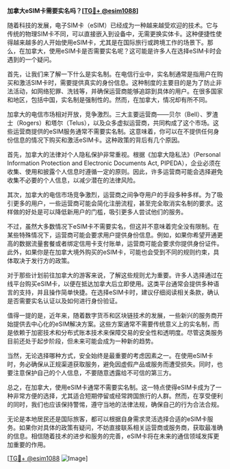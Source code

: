 **加拿大eSIM卡需要实名吗？[[TG💪+ @esim1088](https://t.me/s/esim1088)]**

随着科技的发展，电子SIM卡（eSIM）已经成为一种越来越受欢迎的技术。它与传统的物理SIM卡不同，可以直接嵌入到设备中，无需更换实体卡。这种便捷性使得越来越多的人开始使用eSIM卡，尤其是在国际旅行或跨境工作的场景下。那么，在加拿大，使用eSIM卡是否需要实名呢？这可能是许多人在选择eSIM卡时会遇到的一个疑问。

首先，让我们来了解一下什么是实名制。在电信行业中，实名制通常是指用户在购买和激活SIM卡时，需要提供真实的身份信息。这种制度的主要目的是为了防止非法活动，如网络犯罪、洗钱等，并确保运营商能够追踪到具体的用户。在很多国家和地区，包括中国，实名制是强制性的。然而，在加拿大，情况却有所不同。

加拿大的电信市场相对开放，竞争激烈。三大主要运营商——贝尔（Bell）、罗渣士（Rogers）和塔尔（Telus），以及众多虚拟运营商，共同构成了这个市场。这些运营商提供的eSIM服务通常不需要实名制。这意味着，你可以在不提供任何身份信息的情况下购买和激活eSIM卡。这种政策的背后有几个原因。

首先，加拿大的法律对个人隐私保护非常重视。根据《加拿大隐私法》（Personal Information Protection and Electronic Documents Act, PIPEDA），企业必须在收集、使用和披露个人信息时遵循一定的原则。因此，许多运营商可能会选择避免收集不必要的个人信息，以减少潜在的法律风险。

其次，加拿大的电信市场竞争激烈，运营商之间争夺用户的手段多种多样。为了吸引更多的用户，一些运营商可能会简化注册流程，甚至完全取消实名制的要求。这样做的好处是可以降低新用户的门槛，吸引更多人尝试他们的服务。

不过，虽然大多数情况下eSIM卡不需要实名，但这并不意味着完全没有限制。在某些特殊情况下，运营商可能会要求用户提供身份信息。例如，如果你希望开通更高的数据流量套餐或者绑定信用卡支付账单，运营商可能会要求你提供身份证件。此外，如果你是在加拿大境外购买的eSIM卡，可能也会受到不同的规则约束，具体取决于发行方的政策。

对于那些计划前往加拿大的游客来说，了解这些规则尤为重要。许多人选择通过在线平台购买eSIM卡，以便在抵达加拿大后立即使用。这类平台通常会提供多种语言的支持，并且操作简单快捷。在选择eSIM卡时，建议仔细阅读相关条款，确认是否需要实名认证以及如何进行身份验证。

值得一提的是，近年来，随着数字货币和区块链技术的发展，一些新兴的服务商开始提供去中心化的eSIM解决方案。这些方案通常不需要传统意义上的实名制，而是依赖于加密技术和分布式账本技术来保障交易的安全性和透明度。尽管这类服务目前还处于起步阶段，但未来可能会成为一种新的趋势。

当然，无论选择哪种方式，安全始终是最重要的考虑因素之一。在使用eSIM卡时，务必确保从正规渠道获取服务，避免因虚假产品或服务而遭受损失。同时，也要注意保护自己的个人信息，不要随意透露给不可信的第三方。

总之，在加拿大，使用eSIM卡通常不需要实名制。这一特点使得eSIM卡成为了一种非常方便的选择，尤其适合短期停留或经常跨国旅行的人群。然而，在享受便利的同时，我们也应该保持警惕，遵守当地的法律法规，确保自己的行为合法合规。

无论是本地居民还是国际旅客，都可以根据自身需求灵活选择合适的eSIM卡服务。如果你对具体的政策有疑问，不妨直接联系相关运营商或服务商，获取最准确的信息。相信随着技术的进步和服务的完善，eSIM卡将在未来的通信领域发挥更加重要的作用。

[[TG💪+ @esim1088](https://t.me/s/esim1088) ![Image](https://i.postimg.cc/4NQfJmqS/Snipaste-2025-05-13-00-14-12.png)]